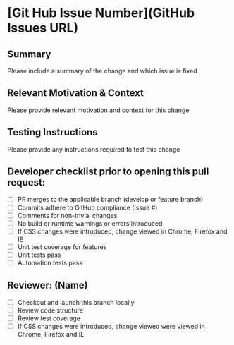 # [Git Hub Issue Number](GitHub Issues URL)

## Summary
Please include a summary of the change and which issue is fixed

## Relevant Motivation & Context
Please provide relevant motivation and context for this change

## Testing Instructions
Please provide any instructions required to test this change

## Developer checklist prior to opening this pull request:

- [ ] PR merges to the applicable branch (develop or feature branch)
- [ ] Commits adhere to GitHub compliance (Issue #)
- [ ] Comments for non-trivial changes
- [ ] No build or runtime warnings or errors introduced
- [ ] If CSS changes were introduced, change viewed in Chrome, Firefox and IE
- [ ] Unit test coverage for features
- [ ] Unit tests pass
- [ ] Automation tests pass 

## Reviewer: (Name)
- [ ] Checkout and launch this branch locally
- [ ] Review code structure
- [ ] Review test coverage
- [ ] If CSS changes were introduced, change viewed were viewed in Chrome, Firefox and IE
